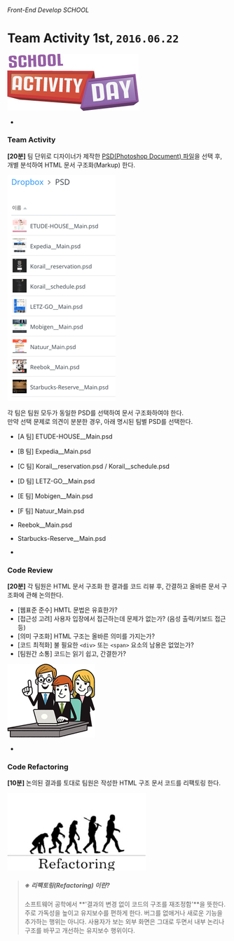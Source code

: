 ###### Front-End Develop SCHOOL

# Team Activity 1st, `2016.06.22`

![school_activity_day](../Assets/school_activity_day.jpg)

-

### Team Activity

**[20분]** 팀 단위로 디자이너가 제작한 [PSD(Photoshop Document) 파일](https://www.dropbox.com/sh/pl3vrst3re24sht/AAD-koAIko_i493P-v9hSF1Ia?dl=0)을 선택 후, 개별 분석하여 HTML 문서 구조화(Markup) 한다.

![PSD_Lists](../Assets/PSD_Lists.png)

각 팀은 팀원 모두가 동일한 PSD를 선택하여 문서 구조화하여야 한다.<br>
만약 선택 문제로 의견이 분분한 경우, 아래 명시된 팀별 PSD를 선택한다.

- [A 팀] ETUDE-HOUSE__Main.psd
- [B 팀] Expedia__Main.psd
- [C 팀] Korail__reservation.psd / Korail__schedule.psd
- [D 팀] LETZ-GO__Main.psd
- [E 팀] Mobigen__Main.psd
- [F 팀] Natuur_Main.psd
- Reebok__Main.psd
- Starbucks-Reserve__Main.psd

-

### Code Review

**[20분]** 각 팀원은 HTML 문서 구조화 한 결과를 코드 리뷰 후, 간결하고 올바른 문서 구조화에 관해 논의한다.

- [웹표준 준수] HMTL 문법은 유효한가?
- [접근성 고려] 사용자 입장에서 접근하는데 문제가 없는가? (음성 출력/키보드 접근 등)
- [의미 구조화] HTML 구조는 올바른 의미를 가지는가?
- [코드 최적화] 불 필요한 `<div>` 또는 `<span>` 요소의 남용은 없었는가?
- [팀원간 소통] 코드는 읽기 쉽고, 간결한가?

![over-the-shoulder-code-review](../Assets/over-the-shoulder-code-review.png)

-

### Code Refactoring

**[10분]** 논의된 결과를 토대로 팀원은 작성한 HTML 구조 문서 코드를 리팩토링 한다.

![refactoring](../Assets/refactoring.jpg)

> ##### ※ 리팩토링(Refactoring) 이란?
> 소프트웨어 공학에서 **'결과의 변경 없이 코드의 구조를 재조정함'**을 뜻한다. 주로 가독성을 높이고 유지보수를 편하게 한다. 버그를 없애거나 새로운 기능을 추가하는 행위는 아니다. 사용자가 보는 외부 화면은 그대로 두면서 내부 논리나 구조를 바꾸고 개선하는 유지보수 행위이다.